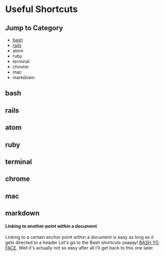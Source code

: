# Useful Shortcuts


## Jump to Category

- [bash](#bash)
- [rails](#rails)
- atom
- ruby
- terminal
- chrome
- mac
- markdown



## bash
## rails
## atom
## ruby
## terminal
## chrome
## mac
## markdown

#### Linking to another point within a document

Linking to a certain anchor point within a document is easy as long as it gets directed to a header Let's go to the Bash shortcuts yaaaay! [BASH YO FACE](#bash). Well it's actually not so easy after all I'll get back to this one later.
